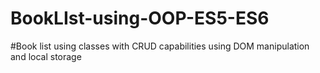 # BookLIst-using-OOP-ES5-ES6
#Book list using classes with CRUD capabilities using DOM manipulation and local storage
